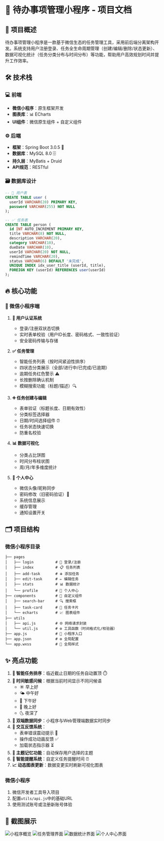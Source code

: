 # 📝 待办事项管理小程序 - 项目文档

## 🚀 项目概述  
待办事项管理小程序是一款基于微信生态的任务管理工具，采用前后端分离架构开发。系统支持用户注册登录、任务全生命周期管理（创建/编辑/删除/状态更新）、数据可视化统计（任务分类分布与时间分布）等功能，帮助用户高效规划时间并提升工作效率。

## 🛠 技术栈

### 💻 前端
- **微信小程序**：原生框架开发
- **图表库**：📊 ECharts
- **UI组件**：微信原生组件 + 自定义组件

### ⚙️ 后端
- **框架**：Spring Boot 3.0.5 🍃
- **数据库**：MySQL 8.0 🗄️
- **持久层**：MyBatis + Druid
- **API规范**：RESTful

### 🗃️ 数据库设计
```sql
-- 👤 用户表
CREATE TABLE user (
  userId VARCHAR(20) PRIMARY KEY,
  password VARCHAR(255) NOT NULL
);

-- ✅ 任务表
CREATE TABLE person (
  id INT AUTO_INCREMENT PRIMARY KEY,
  title VARCHAR(8) NOT NULL,
  description VARCHAR(20),
  category VARCHAR(10),
  dueDate VARCHAR(10),
  userId VARCHAR(20) NOT NULL,
  remindTime VARCHAR(20),
  status VARCHAR(6) DEFAULT '未完成',
  UNIQUE INDEX idx_user_title (userId, title),
  FOREIGN KEY (userId) REFERENCES user(userId)
);
```

## 🔥 核心功能

### 📱 微信小程序端
1. **🔐 用户认证系统**
   - 登录/注册双状态切换
   - 实时表单校验（用户ID长度、密码格式、一致性验证）
   - 安全密码传输与存储

2. **✅ 任务管理**
   - 智能任务列表（按时间紧迫性排序）
   - 四状态分类展示（全部/进行中/已完成/已逾期）
   - 逾期任务红色警示 ⚠️
   - 长按删除确认机制
   - 模糊搜索功能（标题/描述）🔍

3. **➕ 任务创建与编辑**
   - 表单验证（标题长度、日期有效性）
   - 分类标签选择器
   - 日期/时间选择组件 ⏰
   - 任务状态快速切换
   - 防重名校验

4. **📊 数据可视化**
   - 分类占比饼图
   - 时间分布柱状图
   - 周/月/年多维度统计

5. **👤 个人中心**
   - 微信头像/昵称同步
   - 密码修改（旧密码验证）🔑
   - 系统信息展示
   - 缓存管理
   - 通知设置开关

## 🗂 项目结构

### 微信小程序目录
```
├── pages
│   ├── login          # 🔐 登录/注册
│   ├── index          # 📋 任务列表
│   ├── add-task       # ➕ 添加任务
│   ├── edit-task      # ✏️ 编辑任务
│   ├── stats          # 📊 数据统计
│   └── profile        # 👤 个人中心
├── components         # 🧩 自定义组件
│   ├── search-bar     # 🔍 搜索框
│   ├── task-card      # 📝 任务卡片
│   └── echarts        # 📈 图表组件
├── utils
│   ├── api.js         # 🌐 网络请求封装
│   └── util.js        # ⚙️ 工具函数（时间格式化/校验器）
├── app.js             # 🚀 小程序入口
├── app.json           # ⚙️ 全局配置
└── app.wxss           # 🎨 全局样式
```

## ✨ 亮点功能
1. **🧠 智能任务排序**：临近截止日期的任务自动置顶 ⏱️  
2. **🌅 时间敏感问候**：根据当前时间显示不同问候语  
   - ☀️ 早上好
   - 🌤️ 中午好
   - 🌇 下午好
   - 🌙 晚上好
   - 🌜 夜深了
3. **🔄 双端数据同步**：小程序与Web管理端数据实时同步  
4. **💫 交互反馈系统**：
   - 表单错误震动提示 📳
   - 操作成功动画反馈 ✅
   - 加载状态指示器 ⏳
5. **🎨 主题记忆功能**：自动保存用户选择的主题  
6. **🔔 智能提醒系统**：自定义任务提醒时间 ⏰  
7. **📈 动态图表更新**：数据变更实时刷新可视化图表  


### 微信小程序
1. 微信开发者工具导入项目
2. 配置`utils/api.js`中的基础URL
3. 使用测试账号或注册新账号体验

## 📸 截图展示
![小程序概览](https://github.com/user-attachments/assets/310345b5-e68e-4641-a7c5-8093a94f8876)
![任务管理界面](https://github.com/user-attachments/assets/aaa15a0f-cebb-425f-b420-1ff310e5a976)
![数据统计界面](https://github.com/user-attachments/assets/267cf403-c7ee-44d1-b5ce-e38fb67205ee)
![个人中心界面](https://github.com/user-attachments/assets/251a11b4-0b85-42a8-b565-85246678259e)

